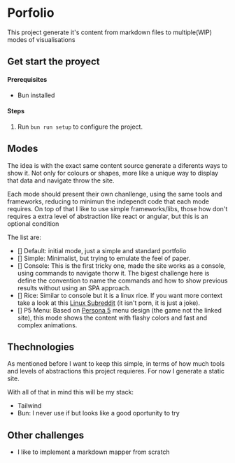 # Porfolio

This project generate it's content from markdown files to multiple(WIP) modes of visualisations

## Get start the proyect

#### Prerequisites

- Bun installed

#### Steps

1. Run `bun run setup` to configure the project.

## Modes

The idea is with the exact same content source generate a diferents ways to show it. Not only for colours or shapes, more like a unique way to display that data and navigate throw the site.

Each mode should present their own chanllenge, using the same tools and frameworks, reducing to minimun the independt code that each mode requires. On top of that I like to use simple frameworks/libs, those how don't requires a extra level of abstraction like react or angular, but this is an optional condition 

The list are:

- [] Default: initial mode, just a simple and standard portfolio
- [] Simple: Minimalist, but trying to emulate the feel of paper.
- [] Console: This is the first tricky one, made the site works as a console, using commands to navigate thorw it. The bigest challenge here is define the convention to name the commands and how to show previous results without using an SPA approach.
- [] Rice: Similar to console but it is a linux rice. If you want more context take a look at this [Linux Subreddit](https://www.reddit.com/r/unixporn/) (it isn't porn, it is just a joke).
- [] P5 Menu: Based on [Persona 5](https://persona.atlus.com/p5r) menu design (the game not the linked site), this mode shows the content with flashy colors and fast and complex animations.

## Thechnologies

As mentioned before I want to keep this simple, in terms of how much tools and levels of abstractions this project requieres. For now I generate a static site.

With all of that in mind this will be my stack:

- Tailwind
- Bun: I never use if but looks like a good oportunity to try

## Other challenges

- I like to implement a markdown mapper from scratch
